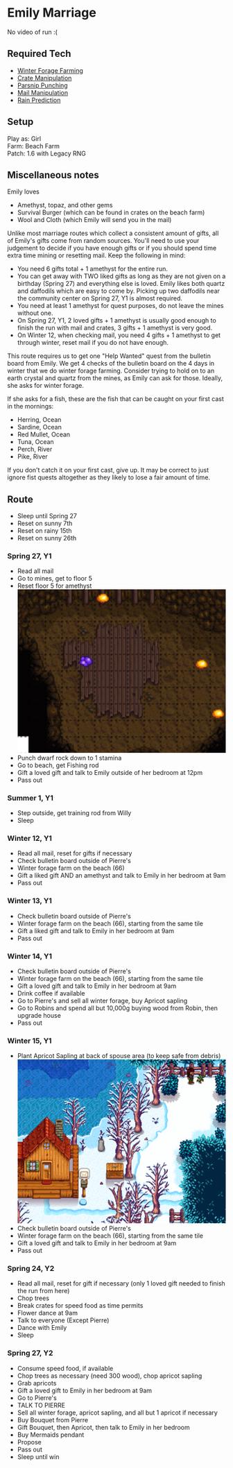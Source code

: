 # Emily Marriage 

No video of run :(

## Required Tech
- [Winter Forage Farming](../../tech/winter_forage_farming.md)
- [Crate Manipulation](../../tech/crate_manipulation.md)
- [Parsnip Punching](../../tech/parsnip_punching.md)
- [Mail Manipulation](../../tech/mail_manipulation.md)
- [Rain Prediction](../../tech/rain_prediction.md)

## Setup

Play as: Girl  
Farm: Beach Farm  
Patch: 1.6 with Legacy RNG

## Miscellaneous notes

Emily loves
- Amethyst, topaz, and other gems
- Survival Burger (which can be found in crates on the beach farm)
- Wool and Cloth (which Emily will send you in the mail)

Unlike most marriage routes which collect a consistent amount of gifts, all of Emily's gifts come from random sources. You'll need to use your judgement to decide if you have enough gifts or if you should spend time extra time mining or resetting mail. Keep the following in mind:
- You need 6 gifts total + 1 amethyst for the entire run.
- You can get away with TWO liked gifts as long as they are not given on a birthday (Spring 27) and everything else is loved. Emily likes both quartz and daffodils which are easy to come by. Picking up two daffodils near the community center on Spring 27, Y1 is almost required.
- You need at least 1 amethyst for quest purposes, do not leave the mines without one.
- On Spring 27, Y1, 2 loved gifts + 1 amethyst is usually good enough to finish the run with mail and crates, 3 gifts + 1 amethyst is very good.
- On Winter 12, when checking mail, you need 4 gifts + 1 amethyst to get through winter, reset mail if you do not have enough.

This route requires us to get one "Help Wanted" quest from the bulletin board from Emily. We get 4 checks of the bulletin board on the 4 days in winter that we do winter forage farming. Consider trying to hold on to an earth crystal and quartz from the mines, as Emily can ask for those. Ideally, she asks for winter forage.

If she asks for a fish, these are the fish that can be caught on your first cast in the mornings:
- Herring, Ocean
- Sardine, Ocean
- Red Mullet, Ocean
- Tuna, Ocean
- Perch, River
- Pike, River

If you don't catch it on your first cast, give up. It may be correct to just ignore fist quests altogether as they likely to lose a fair amount of time.

## Route

- Sleep until Spring 27
- Reset on sunny 7th
- Reset on rainy 15th
- Reset on sunny 26th

### Spring 27, Y1
- Read all mail
- Go to mines, get to floor 5
- Reset floor 5 for amethyst
  ![Amethyst Location](../../img/day_27_amethyst.png)
- Punch dwarf rock down to 1 stamina
- Go to beach, get Fishing rod
- Gift a loved gift and talk to Emily outside of her bedroom at 12pm
- Pass out

### Summer 1, Y1
- Step outside, get training rod from Willy
- Sleep

### Winter 12, Y1
- Read all mail, reset for gifts if necessary
- Check bulletin board outside of Pierre's
- Winter forage farm on the beach (66)
- Gift a liked gift AND an amethyst and talk to Emily in her bedroom at 9am
- Pass out

### Winter 13, Y1
- Check bulletin board outside of Pierre's
- Winter forage farm on the beach (66), starting from the same tile
- Gift a liked gift and talk to Emily in her bedroom at 9am
- Pass out

### Winter 14, Y1
- Check bulletin board outside of Pierre's
- Winter forage farm on the beach (66), starting from the same tile
- Gift a loved gift and talk to Emily in her bedroom at 9am
- Drink coffee if available
- Go to Pierre's and sell all winter forage, buy Apricot sapling
- Go to Robins and spend all but 10,000g buying wood from Robin, then upgrade house
- Pass out

### Winter 15, Y1
- Plant Apricot Sapling at back of spouse area (to keep safe from debris)
  ![Apricot spot](../../img/emily_apricot.png)
- Check bulletin board outside of Pierre's
- Winter forage farm on the beach (66), starting from the same tile
- Gift a loved gift and talk to Emily in her bedroom at 9am
- Pass out

### Spring 24, Y2
- Read all mail, reset for gift if necessary (only 1 loved gift needed to finish the run from here)
- Chop trees
- Break crates for speed food as time permits
- Flower dance at 9am
- Talk to everyone (Except Pierre)
- Dance with Emily
- Sleep

### Spring 27, Y2
- Consume speed food, if available
- Chop trees as necessary (need 300 wood), chop apricot sapling
- Grab apricots
- Gift a loved gift to Emily in her bedroom at 9am
- Go to Pierre's 
- TALK TO PIERRE
- Sell all winter forage, apricot sapling, and all but 1 apricot if necessary
- Buy Bouquet from Pierre
- Gift Bouquet, then Apricot, then talk to Emily in her bedroom
- Buy Mermaids pendant
- Propose
- Pass out
- Sleep until win
